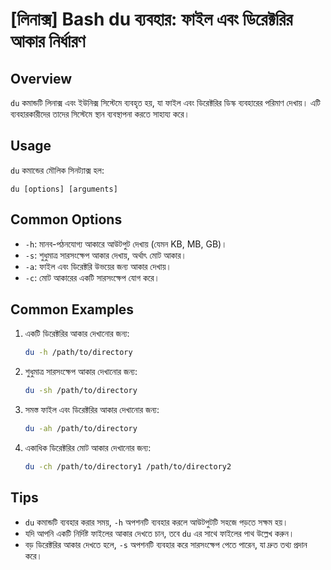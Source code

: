 # [লিনাক্স] Bash du ব্যবহার: ফাইল এবং ডিরেক্টরির আকার নির্ধারণ

## Overview
`du` কমান্ডটি লিনাক্স এবং ইউনিক্স সিস্টেমে ব্যবহৃত হয়, যা ফাইল এবং ডিরেক্টরির ডিস্ক ব্যবহারের পরিমাণ দেখায়। এটি ব্যবহারকারীদের তাদের সিস্টেমে স্থান ব্যবস্থাপনা করতে সাহায্য করে।

## Usage
`du` কমান্ডের মৌলিক সিনট্যাক্স হল:

```
du [options] [arguments]
```

## Common Options
- `-h`: মানব-পঠনযোগ্য আকারে আউটপুট দেখায় (যেমন KB, MB, GB)।
- `-s`: শুধুমাত্র সারসংক্ষেপ আকার দেখায়, অর্থাৎ মোট আকার।
- `-a`: ফাইল এবং ডিরেক্টরি উভয়ের জন্য আকার দেখায়।
- `-c`: মোট আকারের একটি সারসংক্ষেপ যোগ করে।

## Common Examples
1. একটি ডিরেক্টরির আকার দেখানোর জন্য:
   ```bash
   du -h /path/to/directory
   ```

2. শুধুমাত্র সারসংক্ষেপ আকার দেখানোর জন্য:
   ```bash
   du -sh /path/to/directory
   ```

3. সমস্ত ফাইল এবং ডিরেক্টরির আকার দেখানোর জন্য:
   ```bash
   du -ah /path/to/directory
   ```

4. একাধিক ডিরেক্টরির মোট আকার দেখানোর জন্য:
   ```bash
   du -ch /path/to/directory1 /path/to/directory2
   ```

## Tips
- `du` কমান্ডটি ব্যবহার করার সময়, `-h` অপশনটি ব্যবহার করলে আউটপুটটি সহজে পড়তে সক্ষম হয়।
- যদি আপনি একটি নির্দিষ্ট ফাইলের আকার দেখতে চান, তবে `du` এর সাথে ফাইলের পাথ উল্লেখ করুন।
- বড় ডিরেক্টরির আকার দেখতে হলে, `-s` অপশনটি ব্যবহার করে সারসংক্ষেপ পেতে পারেন, যা দ্রুত তথ্য প্রদান করে।